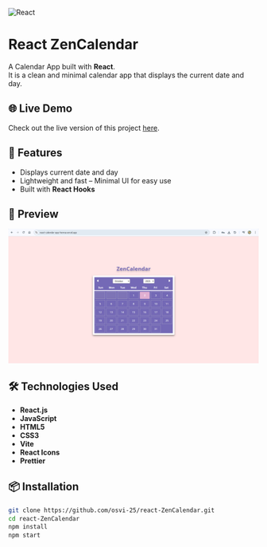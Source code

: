 ![React](https://img.shields.io/badge/React-20232A?style=for-the-badge&logo=react&logoColor=61DAFB)

# React ZenCalendar

A Calendar App built with **React**.  
It is a clean and minimal calendar app that displays the current date and day.

## 🌐 Live Demo
Check out the live version of this project [here](https://react-calendar-app-henna.vercel.app/).

## 🚀 Features
- Displays current date and day
- Lightweight and fast – Minimal UI for easy use
- Built with **React Hooks**

## 📸 Preview
![ZenCalendar Preview](./src/assets/preview.png)

## 🛠️ Technologies Used
- **React.js**  
- **JavaScript**  
- **HTML5**  
- **CSS3**  
- **Vite**
- **React Icons**
- **Prettier**

## 📦 Installation
```bash
git clone https://github.com/osvi-25/react-ZenCalendar.git
cd react-ZenCalendar
npm install
npm start
```



